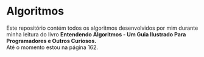 # Algoritmos
<p>Este repositório contém todos os algoritmos desenvolvidos por mim durante minha leitura do livro <b>Entendendo Algoritmos - Um Guia Ilustrado Para Programadores e Outros Curiosos.</b>
<br>Até o momento estou na página 162.</p>
